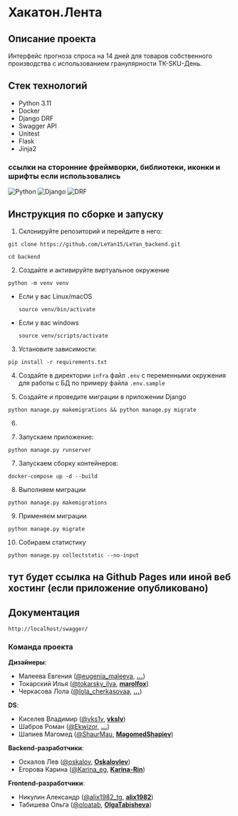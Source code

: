 # Хакатон.Лента

## Описание проекта
Интерфейс прогноза спроса на 14 дней для товаров собственного производства с использованием гранулярности ТК-SKU-День.

## Стек технологий

- Python 3.11
- Docker
- Django DRF
- Swagger API
- Unitest
- Flask
- Jinja2

### ссылки на сторонние фреймворки, библиотеки, иконки и шрифты если использовались
![Python](https://img.shields.io/badge/Python-3.11-blue) ![Django](https://img.shields.io/badge/Django-3.2-green) ![DRF](https://img.shields.io/badge/DRF-3.12-orange)

## Инструкция по сборке и запуску
1. Склонируйте репозиторий и перейдите в него:
```
git clone https://github.com/LeYan15/LeYan_backend.git
```
```
cd backend
```
2. Создайте и активируйте виртуальное окружение
```
python -m venv venv
```

* Если у вас Linux/macOS
    ```
    source venv/bin/activate
    ```

* Если у вас windows
    ```
    source venv/scripts/activate
    ```

3. Установите зависимости:
```
pip install -r requirements.txt
```

4. Создайте в директории `infra` файл `.env` с переменными окружения для работы 
с БД по примеру файла `.env.sample`

5. Создайте и проведите миграции в приложении Django
```
python manage.py makemigrations && python manage.py migrate
```

6. 


7. Запускаем приложение:
```
python manage.py runserver
```


7. Запускаем сборку контейнеров:
```
docker-compose up -d --build
```
8. Выполняем миграции
```
python manage.py makemigrations
```
9. Применяем миграции
```
python manage.py migrate
```
10. Собираем статистику
```
python manage.py collectstatic --no-input
```




## тут будет ссылка на Github Pages или иной веб хостинг (если приложение опубликовано)


## Документация
```
http://localhost/swagger/
```


### Команда проекта

**Дизайнеры**:
- Малеева Евгения ([@eugenia_maleeva](https://t.me/eugenia_maleeva), **[...](https://github.com/...)**)
- Токарский Илья ([@tokarsky_ilya](https://t.me/tokarsky_ilya), **[marolfox](https://github.com/marolfox)**)
- Черкасова Лола ([@lola_cherkasovaa](https://t.me/lola_cherkasovaa), **[...](https://github.com/...)**)

**DS**:
- Киселев Владимир ([@vks1v](https://t.me/vks1v), **[vkslv](https://github.com/vkslv)**)
- Шабров Роман ([@Ekwizor](https://t.me/Ekwizor), **[...](https://github.com/...)**)
- Шапиев Магомед ([@ShaurMau](https://t.me/ShaurMau), **[MagomedShapiev](https://github.com/MagomedShapiev)**)

**Backend-разработчики**:
- Оскалов Лев ([@oskalov](https://t.me/oskalov), **[Oskalovlev](https://github.com/Oskalovlev)**)
- Егорова Карина ([@Karina_eg](https://t.me/Karina_eg), **[Karina-Rin](https://github.com/Karina-Rin)**)

**Frontend-разработчики**:
- Никулин Александр ([@alix1982_tg](https://t.me/alix1982_tg), **[alix1982](https://github.com/https://github.com/alix1982)**)
- Табишева Ольга ([@oloatab](https://t.me/oloatab), **[OlgaTabisheva](https://github.com/OlgaTabisheva)**)
